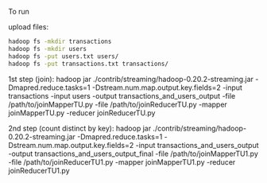 To run

upload files:

```bash
hadoop fs -mkdir transactions
hadoop fs -mkdir users
hadoop fs -put users.txt users/
hadoop fs -put transactions.txt transactions/

```

1st step (join):
hadoop jar ./contrib/streaming/hadoop-0.20.2-streaming.jar -Dmapred.reduce.tasks=1 -Dstream.num.map.output.key.fields=2 -input transactions -input users -output transactions_and_users_output -file /path/to/joinMapperTU.py -file /path/to/joinReducerTU.py -mapper joinMapperTU.py -reducer joinReducerTU.py

2nd step (count distinct by key):
hadoop jar ./contrib/streaming/hadoop-0.20.2-streaming.jar -Dmapred.reduce.tasks=1 -Dstream.num.map.output.key.fields=2 -input transactions_and_users_output -output transactions_and_users_output_final -file /path/to/joinMapperTU1.py -file /path/to/joinReducerTU1.py -mapper joinMapperTU1.py -reducer joinReducerTU1.py
